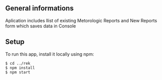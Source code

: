## General informations
Aplication includes llist of existing Metorologic Reports and New Reports form which saves data in Console

## Setup
To run this app, install it locally using npm:

```
$ cd ../rek
$ npm install
$ npm start
```


